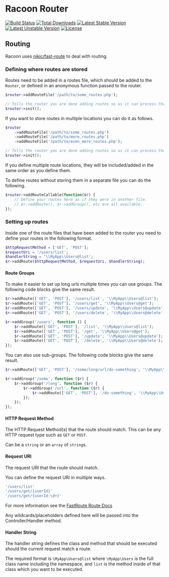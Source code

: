 # Racoon Router

[![Build Status](https://travis-ci.org/TomWright/RacoonRouter.svg?branch=master)](https://travis-ci.org/TomWright/RacoonRouter)
[![Total Downloads](https://poser.pugx.org/racoon/router/d/total.svg)](https://packagist.org/packages/racoon/router)
[![Latest Stable Version](https://poser.pugx.org/racoon/router/v/stable.svg)](https://packagist.org/packages/racoon/router)
[![Latest Unstable Version](https://poser.pugx.org/racoon/router/v/unstable.svg)](https://packagist.org/packages/racoon/router)
[![License](https://poser.pugx.org/racoon/router/license.svg)](https://packagist.org/packages/racoon/router)

## Routing
Racoon uses [nikic/fast-route][nikic/fast-route] to deal with routing.

### Defining where routes are stored

Routes need to be added in a routes file, which should be added to the `Router`, or defined in an anonymous function passed to the router.

```php
$router->addRouteFile('/path/to/some_routes.php');

// Tells the router you are done adding routes so as it can process them.
$router->init();
```

If you want to store routes in multiple locations you can do it as follows.

```php
$router
    ->addRouteFile('/path/to/some_routes.php')
    ->addRouteFile('/path/to/more_routes.php')
    ->addRouteFile('/path/to/even_more_routes.php');

// Tells the router you are done adding routes so as it can process them.
$router->init();
```

If you define multiple route locations, they will be included/added in the same order as you define them.

To define routes without storing them in a separate file you can do the following.

```php
$router->addRouteCallable(function($r) {
    // Define your routes here as if they were in another file.
    // $r->addRoute(), $r->addGroup(), etc are all available.
});
```

### Setting up routes
Inside one of the route files that have been added to the router you need to define your routes in the following format.

```php
$httpRequestMethod = ['GET', 'POST'];
$requestUri = '/users/list';
$handlerString = '\\MyApp\\Users@list';
$r->addRoute($httpRequestMethod, $requestUri, $handlerString);
```

#### Route Groups
To make it easier to set up long urls multiple times you can use groups. The following code blocks give the same result.

```php
$r->addRoute(['GET', 'POST'], '/users/list', '\\MyApp\\Users@list');
$r->addRoute(['GET', 'POST'], '/users/get', '\\MyApp\\Users@get');
$r->addRoute(['GET', 'POST'], '/users/update', '\\MyApp\\Users@update');
$r->addRoute(['GET', 'POST'], '/users/delete', '\\MyApp\\Users@delete');
```

```php
$r->addGroup('/users', function () {
    $r->addRoute(['GET', 'POST'], '/list', '\\MyApp\\Users@list');
    $r->addRoute(['GET', 'POST'], '/get', '\\MyApp\\Users@get');
    $r->addRoute(['GET', 'POST'], '/update', '\\MyApp\\Users@update');
    $r->addRoute(['GET', 'POST'], '/delete', '\\MyApp\\Users@delete');
});
```

You can also use sub-groups. The following code blocks give the same result.

```php
$r->addRoute(['GET', 'POST'], '/some/long/url/do-something', '\\MyApp\\Users@list');
```

```php
$r->addGroup('/some', function ($r) {
    $r->addGroup('/long', function ($r) {
        $r->addGroup('/url', function ($r) {
            $r->addRoute(['GET', 'POST'], '/do-something', '\\MyApp\\Users@list');
        });
    });
});
```

#### HTTP Request Method
The HTTP Request Method(s) that the route should match. This can be any HTTP request type such as `GET` or `POST`.

Can be a `string` or an `array` of `string`s.

#### Request URI
The request URI that the route should match.

You can define the request URI in multiple ways.

```php
'/users/list'
'/users/get/{userId}'
'/users/get/{userId:\d+}'
```

For more information see the [FastRoute Route Docs][fastroute-route-docs]

Any wildcards/placeholders defined here will be passed into the Controller/Handler method.

#### Handler String
The handler string defines the class and method that should be executed should the current request match a route.

The required format is `\MyApp\Users@list` where `\MyApp\Users` is the full class name including the namespace, and `list` is the method inside of that class which you want to be executed.

[nikic/fast-route]: https://github.com/nikic/FastRoute
[fastroute-route-docs]: https://github.com/nikic/FastRoute#defining-routes